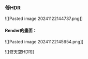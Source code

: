 ### 修HDR
![[Pasted image 20241122144737.png]]
#### Render的畫面：
![[Pasted image 20241122145654.png]]

![[修天空HDR]]